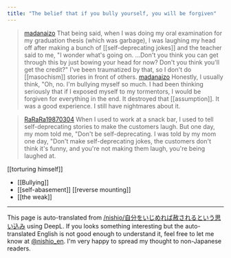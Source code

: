 ```yaml
---
title: "The belief that if you bully yourself, you will be forgiven"
---
```


> [madanaizo](https://twitter.com/madanaizo/status/1664075726482702336) That being said, when I was doing my oral examination for my graduation thesis (which was garbage), I was laughing my head off after making a bunch of [[self-deprecating jokes]] and the teacher said to me, "I wonder what's going on. ...Don't you think you can get through this by just bowing your head for now? Don't you think you'll get the credit?" I've been traumatized by that, so I don't do [[masochism]] stories in front of others.
> [madanaizo](https://twitter.com/madanaizo/status/1664077042793709569) Honestly, I usually think, "Oh, no. I'm bullying myself so much. I had been thinking seriously that if I exposed myself to my tormentors, I would be forgiven for everything in the end. It destroyed that [[assumption]]. It was a good experience. I still have nightmares about it.

> [RaRaRa19870304](https://twitter.com/RaRaRa19870304/status/1664186656591863808) When I used to work at a snack bar, I used to tell self-deprecating stories to make the customers laugh. But one day, my mom told me, "Don't be self-deprecating. I was told by my mom one day, "Don't make self-deprecating jokes, the customers don't think it's funny, and you're not making them laugh, you're being laughed at.

[[torturing himself]]
- [[Bullying]]
- [[self-abasement]]
[[reverse mounting]]
- [[the weak]]

---
This page is auto-translated from [/nishio/自分をいじめれば赦されるという思い込み](https://scrapbox.io/nishio/自分をいじめれば赦されるという思い込み) using DeepL. If you looks something interesting but the auto-translated English is not good enough to understand it, feel free to let me know at [@nishio_en](https://twitter.com/nishio_en). I'm very happy to spread my thought to non-Japanese readers.